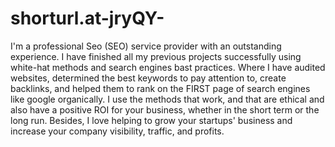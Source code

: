 # shorturl.at-jryQY-
I'm a professional Seo (SEO) service provider with an outstanding experience. I have finished all my previous projects successfully using white-hat methods and search engines bast practices. Where I have audited websites, determined the best keywords to pay attention to, create backlinks, and helped them to rank on the FIRST page of search engines like google organically. I use the methods that work, and that are ethical and also have a positive ROI for your business, whether in the short term or the long run. Besides, I love helping to grow your startups' business and increase your company visibility, traffic, and profits.
